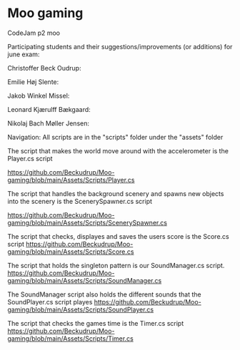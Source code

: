 # Moo gaming
 CodeJam p2 moo


Participating students and their suggestions/improvements (or additions) for june exam:


Christoffer Beck Oudrup:


Emilie Høj Slente:


Jakob Winkel Missel:


Leonard Kjærulff Bækgaard:


Nikolaj Bach Møller Jensen:



Navigation:
All scripts are in the "scripts" folder under the "assets" folder


The script that makes the world move around with the accelerometer is the Player.cs script

https://github.com/Beckudrup/Moo-gaming/blob/main/Assets/Scripts/Player.cs

The script that handles the background scenery and spawns new objects into the scenery is the ScenerySpawner.cs script

https://github.com/Beckudrup/Moo-gaming/blob/main/Assets/Scripts/ScenerySpawner.cs

The script that checks, displayes and saves the users score is the Score.cs script
https://github.com/Beckudrup/Moo-gaming/blob/main/Assets/Scripts/Score.cs

The script that holds the singleton pattern is our SoundManager.cs script. 
https://github.com/Beckudrup/Moo-gaming/blob/main/Assets/Scripts/SoundManager.cs

The SoundManager script also holds the different sounds that the SoundPlayer.cs script playes 
https://github.com/Beckudrup/Moo-gaming/blob/main/Assets/Scripts/SoundPlayer.cs


The script that checks the games time is the Timer.cs script
https://github.com/Beckudrup/Moo-gaming/blob/main/Assets/Scripts/Timer.cs

